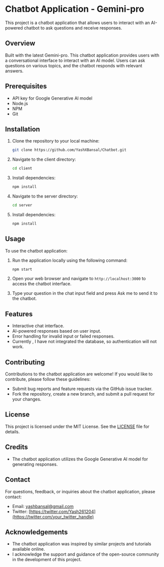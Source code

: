 # Chatbot Application - Gemini-pro


This project is a chatbot application that allows users to interact with an AI-powered chatbot to ask questions and receive responses.

## Overview
Built with the latest Gemini-pro.
This chatbot application provides users with a conversational interface to interact with an AI model. Users can ask questions on various topics, and the chatbot responds with relevant answers.


## Prerequisites

- API key for Google Generative AI model
- Node.js
- NPM
- Git

## Installation

1. Clone the repository to your local machine:

    ```bash
    git clone https://github.com/YashXBansal/Chatbot.git
    ```

2. Navigate to the client directory:

    ```bash
    cd client
    ```

3. Install dependencies:

    ```bash
    npm install

4. Navigate to the server directory:

    ```bash
    cd server
    ```

5. Install dependencies:

    ```bash
    npm install
    ```

## Usage

To use the chatbot application:

1. Run the application locally using the following command:

    ```bash
    npm start
    ```

2. Open your web browser and navigate to `http://localhost:3000` to access the chatbot interface.

3. Type your question in the chat input field and press Ask me to send it to the chatbot.

## Features

- Interactive chat interface.
- AI-powered responses based on user input.
- Error handling for invalid input or failed responses.
- Currently , I have not integrated the database, so authentication will not work.

## Contributing

Contributions to the chatbot application are welcome! If you would like to contribute, please follow these guidelines:

- Submit bug reports and feature requests via the GitHub issue tracker.
- Fork the repository, create a new branch, and submit a pull request for your changes.

## License

This project is licensed under the MIT License. See the [LICENSE](LICENSE) file for details.

## Credits

- The chatbot application utilizes the Google Generative AI model for generating responses.

## Contact

For questions, feedback, or inquiries about the chatbot application, please contact:

- Email: yashbansal@gmail.com
- Twitter: [https://twitter.com/Yash261204](https://twitter.com/your_twitter_handle)

## Acknowledgements

- The chatbot application was inspired by similar projects and tutorials available online.
- I acknowledge the support and guidance of the open-source community in the development of this project.

